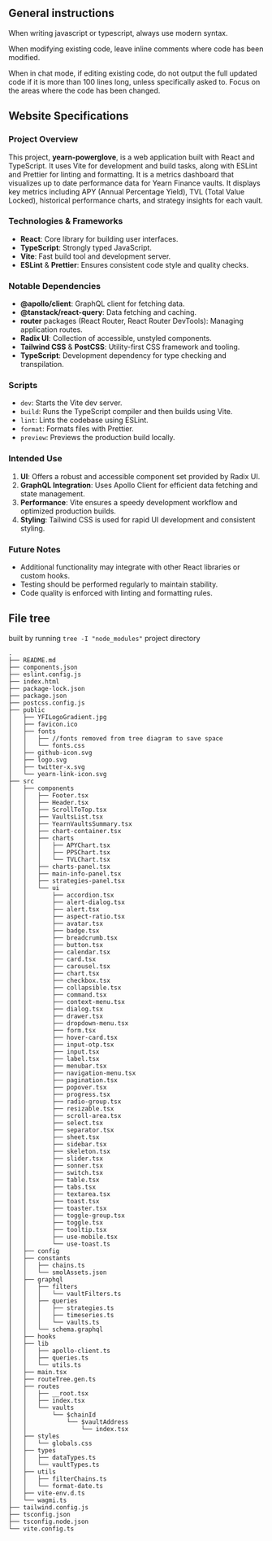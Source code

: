 <!-- markdownlint-disable-file -->

## General instructions

When writing javascript or typescript, always use modern syntax.

When modifying existing code, leave inline comments where code has been modified.

When in chat mode, if editing existing code, do not output the full updated code if it is more than 100 lines long, unless specifically asked to. Focus on the areas where the code has been changed.

## Website Specifications

### Project Overview
This project, **yearn-powerglove**, is a web application built with React and TypeScript. It uses Vite for development and build tasks, along with ESLint and Prettier for linting and formatting. It is a metrics dashboard that visualizes up to date performance data for Yearn Finance vaults. It displays key metrics including APY (Annual Percentage Yield), TVL (Total Value Locked), historical performance charts, and strategy insights for each vault.

### Technologies & Frameworks
- **React**: Core library for building user interfaces.  
- **TypeScript**: Strongly typed JavaScript.  
- **Vite**: Fast build tool and development server.  
- **ESLint** & **Prettier**: Ensures consistent code style and quality checks.

### Notable Dependencies
- **@apollo/client**: GraphQL client for fetching data.  
- **@tanstack/react-query**: Data fetching and caching.  
- **router** packages (React Router, React Router DevTools): Managing application routes.  
- **Radix UI**: Collection of accessible, unstyled components.  
- **Tailwind CSS** & **PostCSS**: Utility-first CSS framework and tooling.  
- **TypeScript**: Development dependency for type checking and transpilation.

### Scripts
- `dev`: Starts the Vite dev server.  
- `build`: Runs the TypeScript compiler and then builds using Vite.  
- `lint`: Lints the codebase using ESLint.  
- `format`: Formats files with Prettier.  
- `preview`: Previews the production build locally.

### Intended Use
1. **UI**: Offers a robust and accessible component set provided by Radix UI.  
2. **GraphQL Integration**: Uses Apollo Client for efficient data fetching and state management.  
3. **Performance**: Vite ensures a speedy development workflow and optimized production builds.  
4. **Styling**: Tailwind CSS is used for rapid UI development and consistent styling.

### Future Notes
- Additional functionality may integrate with other React libraries or custom hooks.  
- Testing should be performed regularly to maintain stability.  
- Code quality is enforced with linting and formatting rules.

## File tree

built by running `tree -I "node_modules"` project directory
```
.
├── README.md
├── components.json
├── eslint.config.js
├── index.html
├── package-lock.json
├── package.json
├── postcss.config.js
├── public
│   ├── YFILogoGradient.jpg
│   ├── favicon.ico
│   ├── fonts
│   │   ├── //fonts removed from tree diagram to save space
│   │   └── fonts.css
│   ├── github-icon.svg
│   ├── logo.svg
│   ├── twitter-x.svg
│   └── yearn-link-icon.svg
├── src
│   ├── components
│   │   ├── Footer.tsx
│   │   ├── Header.tsx
│   │   ├── ScrollToTop.tsx
│   │   ├── VaultsList.tsx
│   │   ├── YearnVaultsSummary.tsx
│   │   ├── chart-container.tsx
│   │   ├── charts
│   │   │   ├── APYChart.tsx
│   │   │   ├── PPSChart.tsx
│   │   │   └── TVLChart.tsx
│   │   ├── charts-panel.tsx
│   │   ├── main-info-panel.tsx
│   │   ├── strategies-panel.tsx
│   │   └── ui
│   │       ├── accordion.tsx
│   │       ├── alert-dialog.tsx
│   │       ├── alert.tsx
│   │       ├── aspect-ratio.tsx
│   │       ├── avatar.tsx
│   │       ├── badge.tsx
│   │       ├── breadcrumb.tsx
│   │       ├── button.tsx
│   │       ├── calendar.tsx
│   │       ├── card.tsx
│   │       ├── carousel.tsx
│   │       ├── chart.tsx
│   │       ├── checkbox.tsx
│   │       ├── collapsible.tsx
│   │       ├── command.tsx
│   │       ├── context-menu.tsx
│   │       ├── dialog.tsx
│   │       ├── drawer.tsx
│   │       ├── dropdown-menu.tsx
│   │       ├── form.tsx
│   │       ├── hover-card.tsx
│   │       ├── input-otp.tsx
│   │       ├── input.tsx
│   │       ├── label.tsx
│   │       ├── menubar.tsx
│   │       ├── navigation-menu.tsx
│   │       ├── pagination.tsx
│   │       ├── popover.tsx
│   │       ├── progress.tsx
│   │       ├── radio-group.tsx
│   │       ├── resizable.tsx
│   │       ├── scroll-area.tsx
│   │       ├── select.tsx
│   │       ├── separator.tsx
│   │       ├── sheet.tsx
│   │       ├── sidebar.tsx
│   │       ├── skeleton.tsx
│   │       ├── slider.tsx
│   │       ├── sonner.tsx
│   │       ├── switch.tsx
│   │       ├── table.tsx
│   │       ├── tabs.tsx
│   │       ├── textarea.tsx
│   │       ├── toast.tsx
│   │       ├── toaster.tsx
│   │       ├── toggle-group.tsx
│   │       ├── toggle.tsx
│   │       ├── tooltip.tsx
│   │       ├── use-mobile.tsx
│   │       └── use-toast.ts
│   ├── config
│   ├── constants
│   │   ├── chains.ts
│   │   └── smolAssets.json
│   ├── graphql
│   │   ├── filters
│   │   │   └── vaultFilters.ts
│   │   ├── queries
│   │   │   ├── strategies.ts
│   │   │   ├── timeseries.ts
│   │   │   └── vaults.ts
│   │   └── schema.graphql
│   ├── hooks
│   ├── lib
│   │   ├── apollo-client.ts
│   │   ├── queries.ts
│   │   └── utils.ts
│   ├── main.tsx
│   ├── routeTree.gen.ts
│   ├── routes
│   │   ├── __root.tsx
│   │   ├── index.tsx
│   │   └── vaults
│   │       └── $chainId
│   │           └── $vaultAddress
│   │               └── index.tsx
│   ├── styles
│   │   └── globals.css
│   ├── types
│   │   ├── dataTypes.ts
│   │   └── vaultTypes.ts
│   ├── utils
│   │   ├── filterChains.ts
│   │   └── format-date.ts
│   ├── vite-env.d.ts
│   └── wagmi.ts
├── tailwind.config.js
├── tsconfig.json
├── tsconfig.node.json
└── vite.config.ts
```